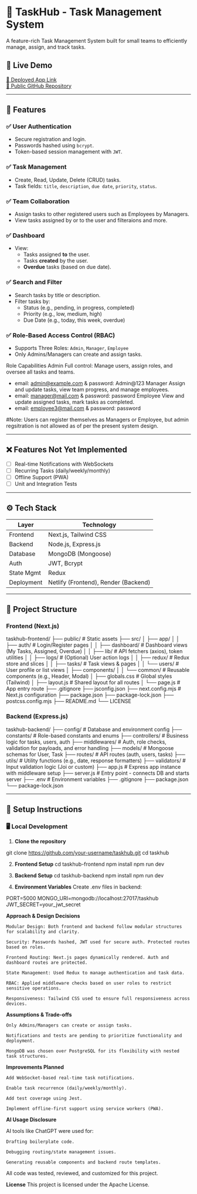 # 📝 TaskHub - Task Management System

A feature-rich Task Management System built for small teams to efficiently manage, assign, and track tasks.

## 🚀 Live Demo

[🔗 Deployed App Link](https://task-hubs.netlify.app/)  
[📁 Public GitHub Repository](https://github.com/Ganapathinakkina/task-hub)

----------------------------------------------------------------------------

## 📌 Features

### ✅ User Authentication
- Secure registration and login.
- Passwords hashed using `bcrypt`.
- Token-based session management with `JWT`.

### ✅ Task Management
- Create, Read, Update, Delete (CRUD) tasks.
- Task fields: `title`, `description`, `due date`, `priority`, `status`.

### ✅ Team Collaboration
- Assign tasks to other registered users such as Employees by Managers.
- View tasks assigned by or to the user and filteraions and more.

### ✅ Dashboard
- View:
  - Tasks assigned **to** the user.
  - Tasks **created** by the user.
  - **Overdue** tasks (based on due date).

### ✅ Search and Filter
- Search tasks by title or description.
- Filter tasks by:
  - Status (e.g., pending, in progress, completed)
  - Priority (e.g., low, medium, high)
  - Due Date (e.g., today, this week, overdue)

### ✅ Role-Based Access Control (RBAC)
- Supports Three Roles: `Admin`, `Manager`, `Employee`
- Only Admins/Managers can create and assign tasks.

Role	Capabilities
Admin	Full control: Manage users, assign roles, and oversee all tasks and teams.
- email: admin@example.com & password: Admin@123
Manager	Assign and update tasks, view team progress, and manage employees.
- email: manager@mail.com & password: password
Employee	View and update assigned tasks, mark tasks as completed.
- email: employee3@mail.com & password: password

#Note: Users can register themselves as Managers or Employee, but admin regsitration is not allowed as of per the present system design.

---

## ❌ Features Not Yet Implemented

- [ ] Real-time Notifications with WebSockets
- [ ] Recurring Tasks (daily/weekly/monthly)
- [ ] Offline Support (PWA)
- [ ] Unit and Integration Tests

---

## ⚙️ Tech Stack

| Layer      | Technology            |
|------------|------------------------|
| Frontend   | Next.js, Tailwind CSS  |
| Backend    | Node.js, Express.js    |
| Database   | MongoDB (Mongoose)     |
| Auth       | JWT, Bcrypt            |
| State Mgmt | Redux       |
| Deployment | Netlify (Frontend), Render (Backend) |

---

## 🧠 Project Structure

### Frontend (Next.js)

taskhub-frontend/
├── public/                 # Static assets
├── src/
│   ├── app/
│   │   ├── auth/           # Login/Register pages
│   │   ├── dashboard/      # Dashboard views (My Tasks, Assigned, Overdue)
│   │   ├── lib/            # API fetchers (axios), token utilities
│   │   ├── logs/           # (Optional) User action logs
│   │   ├── redux/          # Redux store and slices
│   │   ├── tasks/          # Task views & pages
│   │   └── users/          # User profile or list views
│   ├── components/
│   │   └── common/         # Reusable components (e.g., Header, Modal)
│   ├── globals.css         # Global styles (Tailwind)
│   ├── layout.js           # Shared layout for all routes
│   └── page.js             # App entry route
├── .gitignore
├── jsconfig.json
├── next.config.mjs         # Next.js configuration
├── package.json
├── package-lock.json
├── postcss.config.mjs
├── README.md
└── LICENSE



### Backend (Express.js)

taskhub-backend/
├── config/         # Database and environment config
├── constants/      # Role-based constants and enums
├── controllers/    # Business logic for tasks, users, auth
├── middlewares/    # Auth, role checks, validation for payloads, and error handling
├── models/         # Mongoose schemas for User, Task
├── routes/         # API routes (auth, users, tasks)
├── utils/          # Utility functions (e.g., date, response formatters)
├── validators/     # Input validation logic (Joi or custom)
├── app.js          # Express app instance with middleware setup
├── server.js       # Entry point - connects DB and starts server
├── .env            # Environment variables
├── .gitignore
├── package.json
└── package-lock.json




---

## 🧪 Setup Instructions

### 🖥️ Local Development

1. **Clone the repository**

git clone https://github.com/your-username/taskhub.git
cd taskhub

2. **Frontend Setup**
cd taskhub-frontend
npm install
npm run dev

3. **Backend Setup**
cd taskhub-backend
npm install
npm run dev


4. **Environment Variables**
Create .env files in backend:

PORT=5000
MONGO_URI=mongodb://localhost:27017/taskhub
JWT_SECRET=your_jwt_secret


**Approach & Design Decisions**

    Modular Design: Both frontend and backend follow modular structures for scalability and clarity.

    Security: Passwords hashed, JWT used for secure auth. Protected routes based on roles.

    Frontend Routing: Next.js pages dynamically rendered. Auth and dashboard routes are protected.

    State Management: Used Redux to manage authentication and task data.

    RBAC: Applied middleware checks based on user roles to restrict sensitive operations.

    Responsiveness: Tailwind CSS used to ensure full responsiveness across devices.


**Assumptions & Trade-offs**

    Only Admins/Managers can create or assign tasks.

    Notifications and tests are pending to prioritize functionality and deployment.

    MongoDB was chosen over PostgreSQL for its flexibility with nested task structures.

**Improvements Planned**

    Add WebSocket-based real-time task notifications.

    Enable task recurrence (daily/weekly/monthly).

    Add test coverage using Jest.

    Implement offline-first support using service workers (PWA).

**AI Usage Disclosure**

AI tools like ChatGPT were used for:

    Drafting boilerplate code.

    Debugging routing/state management issues.

    Generating reusable components and backend route templates.


All code was tested, reviewed, and customized for this project.

**License** 
This project is licensed under the Apache License.
